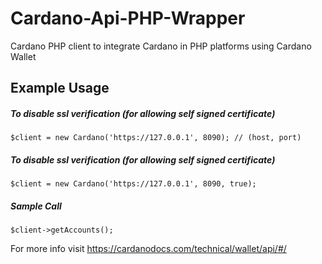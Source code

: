 
# Cardano-Api-PHP-Wrapper
Cardano PHP client to integrate Cardano in PHP platforms using Cardano Wallet

## Example Usage

##### To disable ssl verification (for allowing self signed certificate)
```code
$client = new Cardano('https://127.0.0.1', 8090); // (host, port)
```

##### To disable ssl verification (for allowing self signed certificate)
```code
$client = new Cardano('https://127.0.0.1', 8090, true);
```
##### Sample Call
```code
$client->getAccounts();
```
For more info visit https://cardanodocs.com/technical/wallet/api/#/
